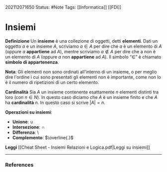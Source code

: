 202112071650
Status: #Note
Tags: [[Informatica]] [[FDI]]

# Insiemi

**Definizione**
Un **insieme** è una collezione di oggetti, detti **elementi**. Dati un oggetto $a$ e un insieme $A$, scriviamo $a \in A$ per dire che $a$ è un elemento di $A$ (oppure $a$ **appartiene** ad $A$), mentre scriviamo $a \notin A$ per dire che a non è un elemento di $A$ (oppure $a$ non **appartiene** ad $A$). Il simbolo “$\in$” è chiamato **simbolo di appartenenza**.

**Nota**: Gli elementi non sono ordinati all'interno di un insieme, o per meglio dire l'ordine i cui sono presentati gli elementi non è importante, come non lo è il numero di ripetizioni di un certo elemento.

**Cardinalità**
Sia $A$ un insieme contenente esattamente $n$ elementi distinti tra loro (con $n \in N$). In questo caso diciamo che $A$ è un insieme finito e che $A$ ha **cardinalità** $n$. In questo caso si scrive $|A| = n$.

**Operazioni su insiemi**:
- **Unione**: $\cup$
- **Intersezione**: $\cap$
- **Differenza**: \
- **Complemento**: $\overline{.}$

**Leggi**
[[Cheat Sheet - Insiemi Relazioni e Logica.pdf|Leggi su insiemi]]

---
### References